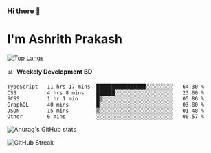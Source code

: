 ### Hi there 👋
# I'm Ashrith Prakash

[![Top Langs](https://github-readme-stats.vercel.app/api/top-langs/?username=xxcheckmatexx&count_private=true&include_all_commits=true&show_icons=true&line_height=20&title_color=FFFFFF&icon_color=FFFFFF&text_color=FFFFFF&bg_color=0D1117&langs_count=8)](https://github.com/anuraghazra/github-readme-stats)

📊 &nbsp;**Weekely Development BD**

<!--START_SECTION:waka-->

```text
TypeScript   11 hrs 17 mins  ████████████████░░░░░░░░░   64.30 %
CSS          4 hrs 8 mins    ██████░░░░░░░░░░░░░░░░░░░   23.60 %
SCSS         1 hr 1 min      █▒░░░░░░░░░░░░░░░░░░░░░░░   05.86 %
GraphQL      40 mins         █░░░░░░░░░░░░░░░░░░░░░░░░   03.80 %
JSON         15 mins         ▒░░░░░░░░░░░░░░░░░░░░░░░░   01.48 %
Other        6 mins          ░░░░░░░░░░░░░░░░░░░░░░░░░   00.57 %
```

<!--END_SECTION:waka-->

![Anurag's GitHub stats](https://github-readme-stats.vercel.app/api?username=xxcheckmatexx&count_private=true&show_icons=true&theme=merko)  

![GitHub Streak](http://github-readme-streak-stats.herokuapp.com?user=xxcheckmatexx&theme=merko&hide_border=true&date_format=M%20j%5B%2C%20Y%5D&fire=DD0E0B)
<br/>
